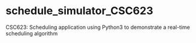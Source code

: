 # schedule_simulator_CSC623
CSC623: Scheduling application using Python3 to demonstrate a real-time scheduling algorithm
